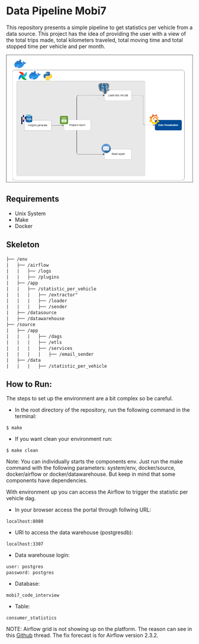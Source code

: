 # Data Pipeline Mobi7

This repository presents a simple pipeline to get statistics per vehicle from a data source. This project has the idea of providing the user with a view of the total trips made, total kilometers traveled, total moving time and total stopped time per vehicle and per month.

![infra-diagram](pipeline-diagram.png) 

## Requirements
* Unix System
* Make
* Docker

## Skeleton
```
├── /env
|   ├── /airflow
|   |   ├── /logs
|   |   ├── /plugins
|   ├── /app
|   |   ├── /statistic_per_vehicle
|   |   |   ├── /extractor"
|   |   |   ├── /loader
|   |   |   ├── /sender
|   ├── /datasource
|   ├── /datawarehouse
├── /source
|   ├── /app
|   |   |   ├── /dags
|   |   |   ├── /etls
|   |   |   ├── /services
|   |   |   |   ├── /email_sender
|   ├── /data
|   |   |   ├── /statistic_per_vehicle
```

## How to Run:
The steps to set up the environment are a bit complex so be careful.

* In the root directory of the repository, run the following command in the terminal:
```
$ make
```
* If you want clean your environment run:
```
$ make clean
```

Note: You can individually starts the components env. Just run the make command with the following parameters: system/env, docker/source, docker/airflow or docker/datawarehouse. But keep in mind that some components have dependencies.

With environment up you can access the Airflow to trigger the statistic per vehicle dag.

* In your browser access the portal through follwing URL:
```
localhost:8080
```
* URI to access the data warehouse (postgresdb):
```
localhost:3307
```

* Data warehouse login:
```
user: postgres
password: postgres
```

* Database:
```
mobi7_code_interview
```
* Table:
```
consumer_statistics
```

NOTE: Airflow grid is not showing up on the platform. The reason can see in this [Github](https://github.com/apache/airflow/discussions/23908) thread. The fix forecast is for Airflow version 2.3.2.